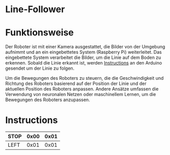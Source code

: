 # Line-Follower

# Funktionsweise
Der Roboter ist mit einer Kamera ausgestattet, die Bilder von der Umgebung aufnimmt und an ein eingebettetes System (Raspberry Pi) weiterleitet. Das eingebettete System verarbeitet die Bilder, um die Linie auf dem Boden zu erkennen. Sobald die Linie erkannt ist, werden [Instructions](#Instructions) an den Arduino gesendet um der Linie zu folgen.

Um die Bewegungen des Roboters zu steuern, die die Geschwindigkeit und Richtung des Roboters basierend auf der Position der Linie und der aktuellen Position des Roboters anpassen. Andere Ansätze umfassen die Verwendung von neuronalen Netzen oder maschinellem Lernen, um die Bewegungen des Roboters anzupassen.

# Instructions
| STOP | 0x00 | 0x01 | 
|------|------|------|
| LEFT | 0x01 | 0x01 |

